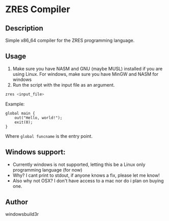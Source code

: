 # ZRES Compiler

## Description
Simple x86_64 compiler for the ZRES programming language.

## Usage
1. Make sure you have NASM and GNU (maybe MUSL) installed if you are using Linux. For windows, make sure you have MinGW and NASM for windows
2. Run the script with the input file as an argument.

```bash
zres <input_file>
```

Example:
```plaintext
global main {
    out("Hello, world!");
    exit(0);
}
```
Where `global funcname` is the entry point.

## Windows support:
- Currently windows is not supported, letting this be a Linux only programming language (for now)
- Why? I cant print to stdout, if anyone knows a fix, please let me know!
- Also why not OSX? I don't have access to a mac nor do i plan on buying one.

## Author
windowsbuild3r
